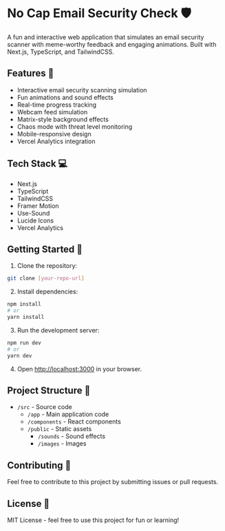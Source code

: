 # No Cap Email Security Check 🛡️

A fun and interactive web application that simulates an email security scanner with meme-worthy feedback and engaging animations. Built with Next.js, TypeScript, and TailwindCSS.

## Features 🚀

- Interactive email security scanning simulation
- Fun animations and sound effects
- Real-time progress tracking
- Webcam feed simulation
- Matrix-style background effects
- Chaos mode with threat level monitoring
- Mobile-responsive design
- Vercel Analytics integration

## Tech Stack 💻

- Next.js
- TypeScript
- TailwindCSS
- Framer Motion
- Use-Sound
- Lucide Icons
- Vercel Analytics

## Getting Started 🏁

1. Clone the repository:
```bash
git clone [your-repo-url]
```

2. Install dependencies:
```bash
npm install
# or
yarn install
```

3. Run the development server:
```bash
npm run dev
# or
yarn dev
```

4. Open [http://localhost:3000](http://localhost:3000) in your browser.

## Project Structure 📁

- `/src` - Source code
  - `/app` - Main application code
  - `/components` - React components
  - `/public` - Static assets
    - `/sounds` - Sound effects
    - `/images` - Images

## Contributing 🤝

Feel free to contribute to this project by submitting issues or pull requests.

## License 📝

MIT License - feel free to use this project for fun or learning! 